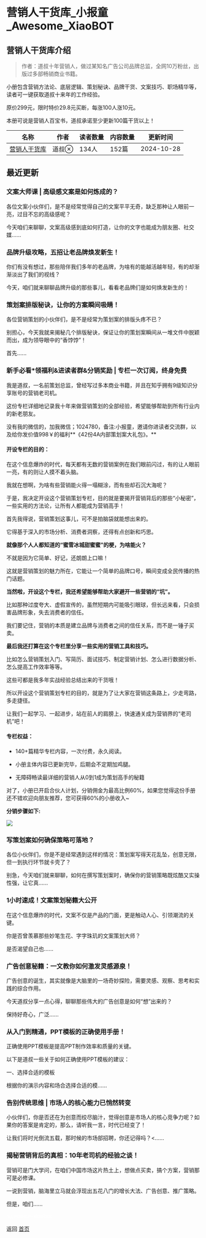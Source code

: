 # 营销人干货库_小报童_Awesome_XiaoBOT

## 营销人干货库介绍
> 作者：道叔十年营销人，做过某知名广告公司品牌总监，全网10万粉丝，出版过多部畅销商业书籍。    
    
小册包含营销方法论、底层逻辑、策划秘诀、品牌干货、文案技巧、职场精华等，读者可一键获取道叔十来年的工作经验。    
    
原价299元，限时特价29.8元买断，每涨100人涨10元。    
    
本册可说是营销人百宝书，道叔承诺至少更新100篇干货以上！  
  


|名称|作者|读者数量|内容数量|更新时间|
|---|---|---|---|---|
|[营销人干货库](https://xiaobot.net/p/daoshu?refer=0b133df9-27dc-423b-8101-639049001c13)|道叔|134人|152篇|2024-10-28|

## 最近更新
### 文案大师课 | 高级感文案是如何炼成的？

各位文案小伙伴们，是不是经常觉得自己的文案平平无奇，缺乏那种让人眼前一亮，过目不忘的高级感呢？

今天咱们来聊聊，文案高级感到底如何打造，让你的文字也能成为朋友圈、社交媒......

### 品牌升级攻略，五招让老品牌焕发新生！

你们有没有想过，那些陪伴我们多年的老品牌，为啥有的能越活越年轻，有的却渐渐淡出了我们的视线？

今天，咱们就来聊聊品牌升级的那些事儿，看看老品牌们是如何焕发新生的！

### 策划案排版秘诀，让你的方案瞬间吸睛！

各位营销策划的小伙伴们，是不是经常为策划案的排版头疼不已？

别担心，今天我就来揭秘几个排版秘诀，保证让你的策划案瞬间从一堆文件中脱颖而出，成为领导眼中的“香饽饽”！

首先......

### 新手必看*领福利&进读者群&分销奖励 | 专栏一次订阅，终身免费

我是道叔，一名前策划总监，曾经写过多本商业书籍，并且在知乎拥有9级知识分享账号的营销老司机。

这份专栏详细地记录我十年来做营销策划的全部经验，希望能够帮助到所有行业内的新老朋友。

没有我的微信的，加我微信；1024780，备注:小报童，邀请你进读者交流群，以及给你发价值998￥的福利**《42份4A内部策划案大礼包》。**

#### 开设专栏的目的：

在这个信息爆炸的时代，每天都有无数的营销案例在我们眼前闪过，有的让人眼前一亮，有的则让人摸不着头脑。

我就在想啊，为啥有些营销能火得一塌糊涂，而有些却石沉大海呢？

于是，我决定开设这个营销策划专栏，目的就是要揭开营销背后的那些“小秘密”，一些实用的方法论，让所有人都能成为营销高手！

首先我得说，营销策划这事儿，可不是拍脑袋就能想出来的。

它得基于深入的市场分析、消费者洞察，还得有点创新和巧思。

**就像那个人人都知道的“蜜雪冰城甜蜜蜜”的梗，为啥能火？**

不就是因为它简单、好记，还朗朗上口嘛！

这就是营销策划的魅力所在，它能让一个简单的品牌口号，瞬间变成全民传播的热门话题。

**当然啦，开设这个专栏，我还希望能够帮助大家避开一些营销的“坑”。**

比如那种过度夸大、虚假宣传的，虽然短期内可能吸引眼球，但长远来看，只会损害品牌形象，失去消费者的信任。

我们要记住，营销的本质是建立品牌与消费者之间的信任关系，而不是一锤子买卖。

**最后我还打算在这个专栏里分享一些实用的营销工具和技巧。**

比如怎么营销策划入门、写简历、面试技巧、制定营销计划、怎么进行数据分析、怎么提高工作效率等等。

这些可都是我多年实战经验总结出来的干货哦！

所以开设这个营销策划专栏的目的，就是为了让大家在营销这条路上，少走弯路，多走捷径。

让我们一起学习、一起进步，站在前人的肩膀上，快速通关成为营销界的“老司机”吧！

#### 专栏权益：

  * 140+篇精华专栏内容，一次付费，永久阅读。

  * 小册主体内容已更新完毕，后期会不定期加鸡腿。

  * 无障碍畅读最详细的营销人从0到1成为策划高手的秘籍

对了，小册已开启合伙人计划，分销佣金为最高比例60%，如果您觉得这份手册还不错欢迎向朋友推荐，您可获得60%的小册收入~

**分销步骤如下:**

![](https://static.xiaobot.net/file/2024-10-26/260754/7d4c35a5b1721911fdc7ba318b8103b7.png)

### 写策划案如何确保策略可落地？

各位小伙伴们，你是不是经常遇到这样的情况：策划案写得天花乱坠，创意无限，但一到执行环节就卡壳了？

别急，今天咱们就来聊聊，如何在撰写策划案时，确保你的营销策略既炫酷又实操性强，让它真......

### 1小时速成！文案策划秘籍大公开

在这个信息爆炸的时代，文案不仅是产品的门面，更是触动人心、引领潮流的关键。

你是否曾羡慕那些妙笔生花、字字珠玑的文案策划大师？

是否渴望自己也......

### 广告创意秘籍：一文教你如何激发灵感源泉！

广告创意的诞生，其实就像是大脑里的一场奇妙探险，需要灵感、观察、思考和实践的综合作用。

今天道叔分享一点心得，聊聊那些伟大的广告创意是如何“想”出来的？

保持好奇心，广泛......

### 从入门到精通，PPT模板的正确使用手册！

正确使用PPT模板是提高PPT制作效率和质量的关键。

以下是道叔一些关于如何正确使用PPT模板的建议：

一、选择合适的模板

根据你的演示内容和场合选择合适的模......

### 告别传统思维 | 市场人的核心能力已悄然转变

小伙伴们，你是否还在为创意而绞尽脑汁，觉得创意是市场人的核心竞争力呢？如果你的答案是肯定的，那么，请听我一言，时代已经变了！

让我们将时光倒流五载，那时候的市场部招聘，你还记得吗？<......

### 揭秘营销背后的真相：10年老司机的经验之谈！

营销可是门大学问，在咱们中国市场这片热土上，想做点买卖，搞个方案，营销那可是必修课。

一说到营销，脑海里立马就会浮现出五花八门的增长大法、广告创意、推广策略。

但是，咱们......


<a href="https://github.com/Reno9527/awesome-xiaobot" style="color: white; text-decoration: none;">awesome-xiaobot</a>

返回 [首页](../README.md)
